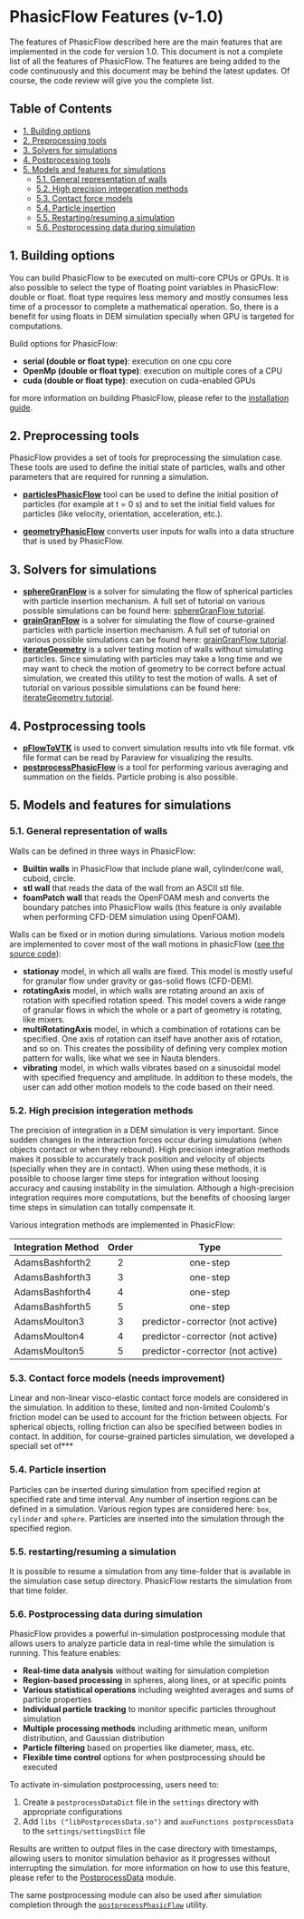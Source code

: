 # PhasicFlow Features (v-1.0)

The features of PhasicFlow described here are the main features that are implemented in the code for version 1.0. This document is not a complete list of all the features of PhasicFlow. The features are being added to the code continuously and this document may be behind the latest updates. Of course, the code review will give you the complete list.

## Table of Contents

- [1. Building options](#1-building-options)
- [2. Preprocessing tools](#2-preprocessing-tools)
- [3. Solvers for simulations](#3-solvers-for-simulations)
- [4. Postprocessing tools](#4-postprocessing-tools)
- [5. Models and features for simulations](#5-models-and-features-for-simulations)
  - [5.1. General representation of walls](#51-general-representation-of-walls)
  - [5.2. High precision integeration methods](#52-high-precision-integeration-methods)
  - [5.3. Contact force models](#53-contact-force-models-needs-improvement)
  - [5.4. Particle insertion](#54-particle-insertion)
  - [5.5. Restarting/resuming a simulation](#55-restartingresuming-a-simulation)
  - [5.6. Postprocessing data during simulation](#56-postprocessing-data-during-simulation)

## 1. Building options

You can build PhasicFlow to be executed on multi-core CPUs or GPUs. It is also possible to select the type of floating point variables in PhasicFlow: double or float. float type requires less memory and mostly consumes less time of a processor to complete a mathematical operation. So, there is a benefit for using floats in DEM simulation specially when GPU is targeted for computations.

Build options for PhasicFlow:

- **serial (double or float type)**: execution on one cpu core
- **OpenMp (double or float type)**: execution on multiple cores of a CPU
- **cuda (double or float type)**: execution on cuda-enabled GPUs

for more information on building PhasicFlow, please refer to the [installation guide](./howToBuild-V1.0.md).

## 2. Preprocessing tools

PhasicFlow provides a set of tools for preprocessing the simulation case. These tools are used to define the initial state of particles, walls and other parameters that are required for running a simulation.

- [**particlesPhasicFlow**](./../../utilities/particlesPhasicFlow/) tool can be used to define the initial position of particles (for example at t = 0 s) and to set the initial field values for particles (like velocity, orientation, acceleration, etc.).

- [**geometryPhasicFlow**](./../../utilities/geometryPhasicFlow/) converts user inputs for walls into a data structure that is used by PhasicFlow.

## 3. Solvers for simulations

- [**sphereGranFlow**](./../../solvers/sphereGranFlow/) is a solver for simulating the flow of spherical particles with particle insertion mechanism. A full set of tutorial on various possible simulations can be found here: [sphereGranFlow tutorial](./../../tutorials/sphereGranFlow/).
- [**grainGranFlow**](./../../solvers/grainGranFlow/) is a solver for simulating the flow of course-grained particles with particle insertion mechanism. A full set of tutorial on various possible simulations can be found here: [grainGranFlow tutorial](./../../tutorials/grainGranFlow/).
- [**iterateGeometry**](./../../solvers/iterateGeometry/) is a  solver testing motion of walls without simulating particles. Since simulating with particles may take a long time and we may want to check the motion of geometry to be correct before actual simulation, we created this utility to test the motion of walls. A set of tutorial on various possible simulations can be found here: [iterateGeometry tutorial](./../../tutorials/iterateGeometry/).

## 4. Postprocessing tools

- [**pFlowToVTK**](./../../utilities/pFlowToVTK) is used to convert simulation results into vtk file format. vtk file format can be read by Paraview for visualizing the results.
- [**postprocessPhasicFlow**](./../../utilities/postprocessPhasicFlow/) is a tool for performing various averaging and summation on the fields. Particle probing is also possible.

## 5. Models and features for simulations

### 5.1. General representation of walls

Walls can be defined in three ways in PhasicFlow:

- **Builtin walls** in PhasicFlow that include plane wall, cylinder/cone wall, cuboid, circle.
- **stl wall**  that reads the data of the wall from an ASCII stl file.
- **foamPatch wall** that reads the OpenFOAM mesh and converts the boundary patches into PhasicFlow walls (this feature is only available when performing CFD-DEM simulation using OpenFOAM).

Walls can be fixed or in motion during simulations. Various motion models are implemented to cover most of the wall motions in phasicFlow ([see the source code](./../../src/MotionModel/)):

- **stationay**  model, in which all walls are fixed. This model is mostly useful for granular flow under gravity or gas-solid flows (CFD-DEM).
- **rotatingAxis**  model, in which walls are rotating around an axis of rotation with specified rotation speed. This model covers a wide range of granular flows in which the whole or a part of geometry is rotating, like mixers.
- **multiRotatingAxis** model, in which a combination of rotations can be specified. One axis of rotation can itself have another axis of rotation, and so on. This creates the possibility of defining very complex motion pattern for walls, like what we see in Nauta blenders.
- **vibrating** model, in which walls vibrates based on a sinusoidal model with specified frequency and amplitude.
In addition to these models, the user can add other motion models to the code based on their need.

### 5.2. High precision integeration methods

The precision of integration in a DEM simulation is very important. Since sudden changes in the interaction forces occur during simulations (when objects contact or when they rebound). High precision integration methods makes it possible to accurately track position and velocity of objects (specially when they are in contact). When using these methods, it is possible to choose larger time steps for integration without loosing accuracy and causing instability in the simulation. Although  a high-precision integration requires more computations, but the benefits of choosing larger time steps in simulation can totally compensate it.

Various integration methods are implemented in PhasicFlow:

|Integration Method | Order | Type|
| :--- | :---: | :---: |
| AdamsBashforth2 | 2 | one-step |
| AdamsBashforth3 | 3 | one-step |
| AdamsBashforth4 | 4 | one-step |
| AdamsBashforth5 | 5 | one-step |
| AdamsMoulton3 | 3 | predictor-corrector (not active)|
| AdamsMoulton4 | 4 | predictor-corrector (not active)|
| AdamsMoulton5 | 5 | predictor-corrector (not active)|

### 5.3. Contact force models (needs improvement)

Linear and non-linear visco-elastic contact force models are considered in the simulation. In addition to these, limited and non-limited Coulomb's friction model can be used to account for the friction between objects. For spherical objects, rolling friction can also be specified between bodies in contact.
In addition, for course-grained particles simulation, we developed a speciall set of***

### 5.4. Particle insertion

Particles can be inserted during simulation from specified region at specified rate and time interval. Any number of insertion regions can be defined in a simulation. Various region types are considered here: `box`, `cylinder` and `sphere`. Particles are inserted into the simulation through the specified region.

### 5.5. restarting/resuming a simulation

It is possible to resume a simulation from any time-folder that is available in the simulation case setup directory. PhasicFlow restarts the simulation from that time folder.

### 5.6. Postprocessing data during simulation

PhasicFlow provides a powerful in-simulation postprocessing module that allows users to analyze particle data in real-time while the simulation is running. This feature enables:

- **Real-time data analysis** without waiting for simulation completion
- **Region-based processing** in spheres, along lines, or at specific points
- **Various statistical operations** including weighted averages and sums of particle properties
- **Individual particle tracking** to monitor specific particles throughout simulation
- **Multiple processing methods** including arithmetic mean, uniform distribution, and Gaussian distribution
- **Particle filtering** based on properties like diameter, mass, etc.
- **Flexible time control** options for when postprocessing should be executed

To activate in-simulation postprocessing, users need to:

1. Create a `postprocessDataDict` file in the `settings` directory with appropriate configurations
2. Add `libs ("libPostprocessData.so")` and `auxFunctions postprocessData` to the `settings/settingsDict` file

Results are written to output files in the case directory with timestamps, allowing users to monitor simulation behavior as it progresses without interrupting the simulation. for more information on how to use this feature, please refer to the [PostprocessData](./../../src/PostprocessData/) module.

The same postprocessing module can also be used after simulation completion through the [`postprocessPhasicFlow`](./../../utilities/postprocessPhasicFlow/) utility.
